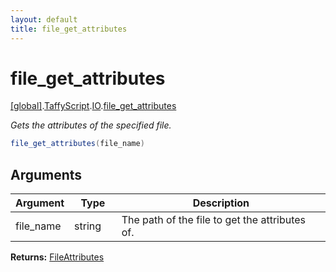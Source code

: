 ```yaml
---
layout: default
title: file_get_attributes
---
```


# file_get_attributes

[\[global\]]({{site.baseurl}}/docs/).[TaffyScript]({{site.baseurl}}/docs/TaffyScript/).[IO]({{site.baseurl}}/docs/TaffyScript/IO/).[file_get_attributes]({{site.baseurl}}/docs/TaffyScript/IO/file_get_attributes/)

_Gets the attributes of the specified file._

```cs
file_get_attributes(file_name)
```

## Arguments

<table>
  <col width="15%">
  <col width="15%">
  <thead>
    <tr>
      <th>Argument</th>
      <th>Type</th>
      <th>Description</th>
    </tr>
  </thead>
  <tbody>
    <tr>
      <td>file_name</td>
      <td>string</td>
      <td>The path of the file to get the attributes of.</td>
    </tr>
  </tbody>
</table>

**Returns:** [FileAttributes](https://docs.microsoft.com/en-us/dotnet/api/system.io.fileattributes?view=netframework-4.7)
